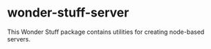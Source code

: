 # wonder-stuff-server

This Wonder Stuff package contains utilities for creating node-based servers.
